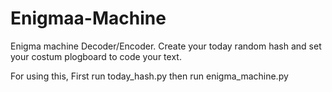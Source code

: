 # Enigmaa-Machine
Enigma machine Decoder/Encoder. Create your today random hash and set your costum plogboard to code your text.

For using this, First run today_hash.py then run enigma_machine.py
